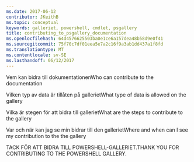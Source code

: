 ```yaml
---
ms.date: 2017-06-12
contributor: JKeithB
ms.topic: conceptual
keywords: galleriet, powershell, cmdlet, psgallery
title: contributing_to_psgallery_documentation
ms.openlocfilehash: 64d4576625503ba0e1ce6a157dea48b58d9e0f41
ms.sourcegitcommit: 75f70c7df01eea5e7a2c16f9a3ab1dd437a1f8fd
ms.translationtype: MT
ms.contentlocale: sv-SE
ms.lasthandoff: 06/12/2017
---
```

<span data-ttu-id="f6a0e-103">Vem kan bidra till dokumentationen</span><span class="sxs-lookup"><span data-stu-id="f6a0e-103">Who can contribute to the documentation</span></span>

<span data-ttu-id="f6a0e-104">Vilken typ av data är tillåten på galleriet</span><span class="sxs-lookup"><span data-stu-id="f6a0e-104">What type of data is allowed on the gallery</span></span>

<span data-ttu-id="f6a0e-105">Vilka är stegen för att bidra till galleriet</span><span class="sxs-lookup"><span data-stu-id="f6a0e-105">What are the steps to contribute to the gallery</span></span>

<span data-ttu-id="f6a0e-106">Var och när kan jag se min bidrar till den galleriet</span><span class="sxs-lookup"><span data-stu-id="f6a0e-106">Where and when can I see my contribution to the the gallery</span></span>

<span data-ttu-id="f6a0e-107">TACK FÖR ATT BIDRA TILL POWERSHELL-GALLERIET.</span><span class="sxs-lookup"><span data-stu-id="f6a0e-107">THANK YOU FOR CONTRIBUTING TO THE POWERSHELL GALLERY.</span></span>

